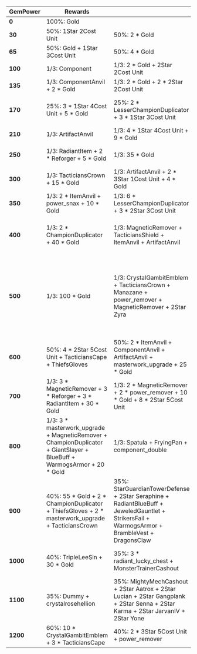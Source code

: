 | ****GemPower**** | **Rewards**                                                                                                            |                                                                                                                                               |                                                                                                                                                                                                     |                           |                             |
| -                | -                                                                                                                      | -                                                                                                                                             | -                                                                                                                                                                                                   | -                         | -                           |
| **0**            | 100%: Gold                                                                                                             |                                                                                                                                               |                                                                                                                                                                                                     |                           |                             |
| **30**           | 50%: 1Star 2Cost Unit                                                                                                  | 50%: 2 * Gold                                                                                                                                 |                                                                                                                                                                                                     |                           |                             |
| **65**           | 50%: Gold + 1Star 3Cost Unit                                                                                           | 50%: 4 * Gold                                                                                                                                 |                                                                                                                                                                                                     |                           |                             |
| **100**          | 1/3: Component                                                                                                         | 1/3: 2 * Gold + 2Star 2Cost Unit                                                                                                              | 1/3: 8 * Gold                                                                                                                                                                                       |                           |                             |
| **135**          | 1/3: ComponentAnvil + 2 * Gold                                                                                         | 1/3: 2 * Gold + 2 * 2Star 2Cost Unit                                                                                                          | 1/3: 3 * 1Star 3Cost Unit + 2 * Gold                                                                                                                                                                |                           |                             |
| **170**          | 25%: 3 * 1Star 4Cost Unit + 5 * Gold                                                                                   | 25%: 2 * LesserChampionDuplicator + 3 * 1Star 3Cost Unit                                                                                      | 25%: 2 * Component                                                                                                                                                                                  | 12.5%: Spatula + 2 * Gold | 12.5%: FryingPan + 2 * Gold |
| **210**          | 1/3: ArtifactAnvil                                                                                                     | 1/3: 4 * 1Star 4Cost Unit + 9 * Gold                                                                                                          | 1/3: ComponentAnvil + Spatula + 2 * Gold                                                                                                                                                            |                           |                             |
| **250**          | 1/3: RadiantItem + 2 * Reforger + 5 * Gold                                                                             | 1/3: 35 * Gold                                                                                                                                | 1/3: ChampionDuplicator + 2 * 1Star 4Cost Unit + 15 * Gold                                                                                                                                          |                           |                             |
| **300**          | 1/3: TacticiansCrown + 15 * Gold                                                                                       | 1/3: ArtifactAnvil + 2 * 3Star 1Cost Unit + 4 * Gold                                                                                          | 1/3: 3 * ItemAnvil                                                                                                                                                                                  |                           |                             |
| **350**          | 1/3: 2 * ItemAnvil + power_snax + 10 * Gold                                                                            | 1/3: 6 * LesserChampionDuplicator + 3 * 2Star 3Cost Unit                                                                                      | 1/3: 7 * Component                                                                                                                                                                                  |                           |                             |
| **400**          | 1/3: 2 * ChampionDuplicator + 40 * Gold                                                                                | 1/3: MagneticRemover + TacticiansShield + ItemAnvil + ArtifactAnvil                                                                           | 1/3: 2Star Yuumi + 2Star Leona + Dawncore + LightshieldCrest + 2 * MagneticRemover + power_remover                                                                                                  |                           |                             |
| **500**          | 1/3: 100 * Gold                                                                                                        | 1/3: CrystalGambitEmblem + TacticiansCrown + Manazane + power_remover + MagneticRemover + 2Star Zyra                                          | 1/3: BastionEmblem + DuelistEmblem + EdgelordEmblem + ExecutionerEmblem + HeavyweightEmblem + JuggernautEmblem + ProdigyEmblem + ProtectorEmblem + SniperEmblem + SorcererEmblem + StrategistEmblem |                           |                             |
| **600**          | 50%: 4 * 2Star 5Cost Unit + TacticiansCape + ThiefsGloves                                                              | 50%: 2 * ItemAnvil + ComponentAnvil + ArtifactAnvil + masterwork_upgrade + 25 * Gold                                                          |                                                                                                                                                                                                     |                           |                             |
| **700**          | 1/3: 3 * MagneticRemover + 3 * Reforger + 3 * RadiantItem + 30 * Gold                                                  | 1/3: 2 * MagneticRemover + 2 * power_remover + 10 * Gold + 8 * 2Star 5Cost Unit                                                               | 1/3: 3 * UnendingDespair + 3Star Neeko + 2Star Rell + ProtectorEmblem + MagneticRemover + power_remover                                                                                             |                           |                             |
| **800**          | 1/3: 3 * masterwork_upgrade + MagneticRemover + ChampionDuplicator + GiantSlayer + BlueBuff + WarmogsArmor + 20 * Gold | 1/3: Spatula + FryingPan + component_double                                                                                                   | 1/3: 2Star TwistedFate + 2 * Flickerblades + StatikkShiv + WarmogsArmor + BrambleVest + DragonsClaw + power_remover                                                                                 |                           |                             |
| **900**          | 40%: 55 * Gold + 2 * ChampionDuplicator + ThiefsGloves + 2 * masterwork_upgrade + TacticiansCrown                      | 35%: StarGuardianTowerDefense + 2Star Seraphine + RadiantBlueBuff + JeweledGauntlet + StrikersFail + WarmogsArmor + BrambleVest + DragonsClaw | 25%: 3 * power_snax + 3 * RadiantThiefsGloves + 40 * Gold                                                                                                                                           |                           |                             |
| **1000**         | 40%: TripleLeeSin + 30 * Gold                                                                                          | 35%: 3 * radiant_lucky_chest + MonsterTrainerCashout                                                                                          | 25%: 3 * TacticiansShield + 2Star Leona + 2Star Sett + 2Star JarvanIV + 4 * ItemAnvil + 20 * Reroll                                                                                                 |                           |                             |
| **1100**         | 35%: Dummy + crystalrosehellion                                                                                        | 35%: MightyMechCashout + 2Star Aatrox + 2Star Lucian + 2Star Gangplank + 2Star Senna + 2Star Karma + 2Star JarvanIV + 2Star Yone              | 30%: KayleCashout + 6 * LesserChampionDuplicator + power_remover + 20 * Gold                                                                                                                        |                           |                             |
| **1200**         | 60%: 10 * CrystalGambitEmblem + 3 * TacticiansCape                                                                     | 40%: 2 * 3Star 5Cost Unit + power_remover                                                                                                     |                                                                                                                                                                                                     |                           |                             |